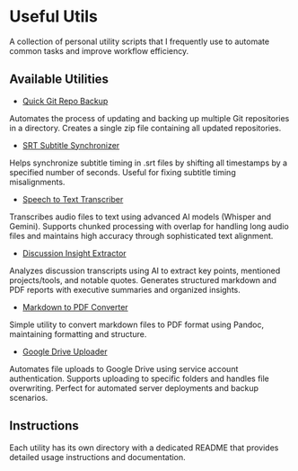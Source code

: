 # Useful Utils

A collection of personal utility scripts that I frequently use to automate common tasks and improve workflow efficiency.

## Available Utilities

- [Quick Git Repo Backup](quick_git_repo_backup/)

Automates the process of updating and backing up multiple Git repositories in a directory. Creates a single zip file containing all updated repositories.

- [SRT Subtitle Synchronizer](sync_srt/)

Helps synchronize subtitle timing in .srt files by shifting all timestamps by a specified number of seconds. Useful for fixing subtitle timing misalignments.

- [Speech to Text Transcriber](speech_to_text/)

Transcribes audio files to text using advanced AI models (Whisper and Gemini). Supports chunked processing with overlap for handling long audio files and maintains high accuracy through sophisticated text alignment.

- [Discussion Insight Extractor](discussion_insight_extractor/)

Analyzes discussion transcripts using AI to extract key points, mentioned projects/tools, and notable quotes. Generates structured markdown and PDF reports with executive summaries and organized insights.

- [Markdown to PDF Converter](md_to_pdf/)

Simple utility to convert markdown files to PDF format using Pandoc, maintaining formatting and structure.

- [Google Drive Uploader](upload_to_google_drive/)

Automates file uploads to Google Drive using service account authentication. Supports uploading to specific folders and handles file overwriting. Perfect for automated server deployments and backup scenarios.

## Instructions

Each utility has its own directory with a dedicated README that provides detailed usage instructions and documentation.
